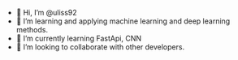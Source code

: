 - 👋 Hi, I’m @uliss92
- 👀 I’m  learning and applying machine learning and deep learning methods.
- 🌱 I’m currently learning FastApi, CNN
- 💞️ I’m looking to collaborate with other developers.

